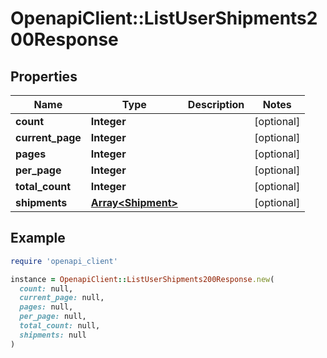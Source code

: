 # OpenapiClient::ListUserShipments200Response

## Properties

| Name | Type | Description | Notes |
| ---- | ---- | ----------- | ----- |
| **count** | **Integer** |  | [optional] |
| **current_page** | **Integer** |  | [optional] |
| **pages** | **Integer** |  | [optional] |
| **per_page** | **Integer** |  | [optional] |
| **total_count** | **Integer** |  | [optional] |
| **shipments** | [**Array&lt;Shipment&gt;**](Shipment.md) |  | [optional] |

## Example

```ruby
require 'openapi_client'

instance = OpenapiClient::ListUserShipments200Response.new(
  count: null,
  current_page: null,
  pages: null,
  per_page: null,
  total_count: null,
  shipments: null
)
```

